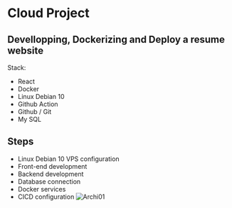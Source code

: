 # Cloud Project 

## Devellopping, Dockerizing and Deploy a resume website 

Stack: 
- React
- Docker
- Linux Debian 10
- Github Action
- Github / Git
- My SQL

## Steps 
- Linux Debian 10 VPS configuration
- Front-end development 
- Backend development
- Database connection
- Docker services 
- CICD configuration
![Archi01](https://github.com/DianaE23/CloudData/assets/123725630/e6ccfec0-a443-4d81-8ea8-2b27868c9924)
